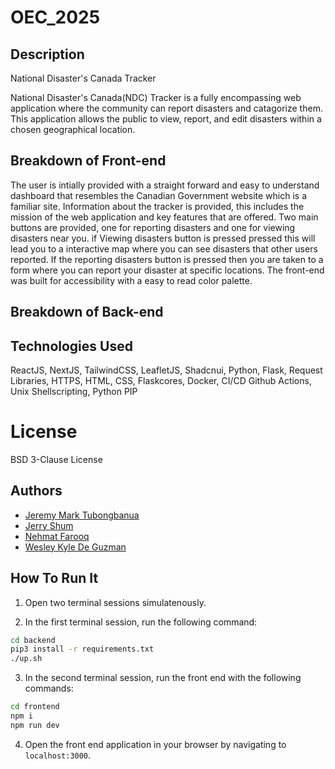 # OEC_2025

## Description
National Disaster's Canada Tracker

National Disaster's Canada(NDC) Tracker is a fully encompassing web application where the community can report disasters and catagorize them. This application allows the public to view, report, and edit disasters within a chosen geographical location. 

## Breakdown of Front-end
The user is intially provided with a straight forward and easy to understand dashboard that resembles the Canadian Government website which is a familiar site. Information about the tracker is provided, this includes the mission of the web application and key features that are offered. Two main buttons are provided, one for reporting disasters and one for viewing disasters near you. if Viewing disasters button is pressed pressed this will lead you to a interactive map where you can see disasters that other users reported. If the reporting disasters button is pressed then you are taken to a form where you can report your disaster at specific locations. The front-end was built for accessibility with a easy to read color palette.

## Breakdown of Back-end

## Technologies Used
ReactJS, NextJS, TailwindCSS, LeafletJS, Shadcnui, Python, Flask, Request Libraries, HTTPS, HTML, CSS, Flaskcores, Docker, CI/CD Github Actions, Unix Shellscripting, Python PIP

# License

BSD 3-Clause License

## Authors

- [Jeremy Mark Tubongbanua](github.com/JeremyTubongbanua)
- [Jerry Shum](github.com/jerryshun)
- [Nehmat Farooq](github.com/Neh2332)
- [Wesley Kyle De Guzman](github.com/)

## How To Run It

1. Open two terminal sessions simulatenously.

2. In the first terminal session, run the following command:

```bash
cd backend
pip3 install -r requirements.txt
./up.sh
```

3. In the second terminal session, run the front end with the following commands:

```bash
cd frontend
npm i
npm run dev
```

4. Open the front end application in your browser by navigating to `localhost:3000`.
